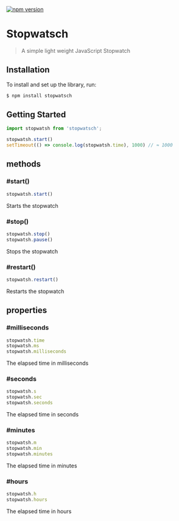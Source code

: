 [![npm version](https://badge.fury.io/js/stopwatsch.svg)](https://badge.fury.io/js/stopwatsch)

# Stopwatsch

> A simple light weight JavaScript Stopwatch

## Installation

To install and set up the library, run:

```sh
$ npm install stopwatsch
```

## Getting Started

```js
import stopwatsh from 'stopwatsch';

stopwatsh.start()
setTimeout(() => console.log(stopwatsh.time), 1000) // ≈ 1000
```

## methods

### #start()

```js
stopwatsh.start()
```
Starts the stopwatch

### #stop()

```js
stopwatsh.stop()
stopwatsh.pause()
```
Stops the stopwatch

### #restart()

```js
stopwatsh.restart()
```
Restarts the stopwatch

## properties

### #milliseconds

```js
stopwatsh.time
stopwatsh.ms
stopwatsh.milliseconds
```
The elapsed time in milliseconds

### #seconds

```js
stopwatsh.s
stopwatsh.sec
stopwatsh.seconds
```
The elapsed time in seconds

### #minutes

```js
stopwatsh.m
stopwatsh.min
stopwatsh.minutes
```
The elapsed time in minutes

### #hours

```js
stopwatsh.h
stopwatsh.hours
```
The elapsed time in hours